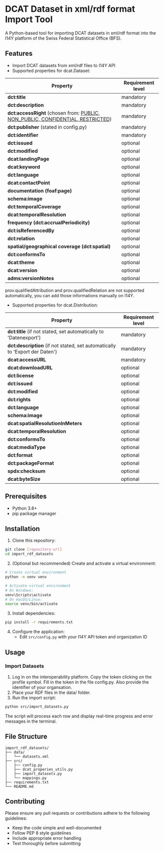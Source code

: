 # DCAT Dataset in xml/rdf format Import Tool

A Python-based tool for importing DCAT datasets in xml/rdf format into the I14Y platform of the Swiss Federal Statistical Office (BFS).

## Features
- Import DCAT datasets from xml/rdf files to I14Y API
- Supported properties for dcat.Dataset:
  
| Property | Requirement level | 
| ----| ---- | 
| __dct:title__ | mandatory |
| __dct:description__ | mandatory | 
| __dct:accessRight__ (chosen from:  [PUBLIC, NON_PUBLIC, CONFIDENTIAL, RESTRICTED](http://publications.europa.eu/resource/authority/access-right)) | mandatory | 
| __dct:publisher__ (stated in config.py) | mandatory |
| __dct:identifier__ | mandatory |
| __dct:issued__ | optional |
| __dct:modified__ | optional |
| __dcat:landingPage__ | optional |
| __dcat:keyword__ | optional |
| __dct:language__ | optional |
| __dcat:contactPoint__ | optional |
| __documentation (foaf:page)__ | optional |
| __schema:image__ | optional |
| __dct:temporalCoverage__ | optional |
| __dcat:temporalResolution__ | optional |
| __frequency (dct:accrualPeriodicity)__ | optional |
| __dct:isReferencedBy__ | optional |
| __dct:relation__ | optional |
| __spatial/geographical coverage (dct:spatial)__ | optional |
| __dct:conformsTo__ | optional |
| __dcat:theme__ | optional |
| __dcat:version__ | optional |
| __adms:versionNotes__ | optional |


prov.qualifiedAttribution and prov.qualifiedRelation are not supported automatically, you can add those informations manually on I14Y. 

- Supported properties for dcat.Distribution:
  
| Property | Requirement level | 
| ----| ---- | 
| __dct:title__ (if not stated, set automatically to 'Datenexport') | mandatory |
| __dct:description__ (if not stated, set automatically to 'Export der Daten') | mandatory |
| __dcat:accessURL__ | mandatory |
| __dcat:downloadURL__ | optional |
| __dct:license__ |optional |
| __dct:issued__ | optional |
| __dct:modified__ | optional |
| __dct:rights__ | optional |
| __dct:language__ | optional |
| __schema:image__ | optional |
| __dcat:spatialResolutionInMeters__ | optional |
| __dcat:temporalResolution__ | optional | |
| __dct:conformsTo__ | optional |
| __dcat:mediaType__ | optional |
| __dct:format__ | optional |
| __dct:packageFormat__ | optional |
| __spdx:checksum__ | optional |
| __dcat:byteSize__ | optional |

## Prerequisites

- Python 3.8+
- pip package manager

## Installation

1. Clone this repository:
```bash
git clone [repository-url]
cd import_rdf_datasets
```

2. (Optional but recommended) Create and activate a virtual environment:
```bash
# Create virtual environment
python -m venv venv

# Activate virtual environment
# On Windows:
venv\Scripts\activate
# On macOS/Linux:
source venv/bin/activate
```

3. Install dependencies:
```bash
pip install -r requirements.txt
```

4. Configure the application:
   - Edit `src/config.py` with your I14Y API token and organization ID

## Usage

### Import Datasets

1. Log in on the interoperability platform. Copy the token clicking on the profile symbol. Fill in the token in the file config.py. Also provide the identifier of your organsation.
2. Place your RDF files in the data/ folder.
3. Run the import script:

```bash
python src/import_datasets.py
```

The script will process each row and display real-time progress and error messages in the terminal.

## File Structure

```
import_rdf_datasets/
├── data/
│   └── datasets.xml
├── src/
│   ├── config.py
│   ├── dcat_properies_utils.py
│   ├── import_datasets.py
│   └── mappings.py
├── requirements.txt
└── README.md
```

## Contributing

Please ensure any pull requests or contributions adhere to the following guidelines:
- Keep the code simple and well-documented
- Follow PEP 8 style guidelines
- Include appropriate error handling
- Test thoroughly before submitting
